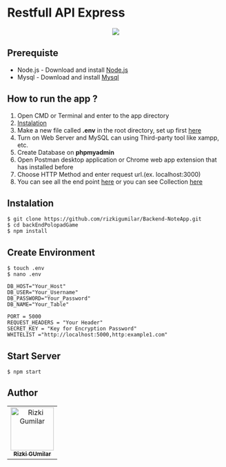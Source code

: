 # Restfull API Express


<p align="center">
  <a href="https://nodejs.org/">
    <img src="https://cdn-images-1.medium.com/max/871/1*d2zLEjERsrs1Rzk_95QU9A.png">
  </a>
</p>

## Prerequiste

- Node.js - Download and install [Node.js](https://nodejs.org/en/)
- Mysql - Download and install [Mysql](https://www.mysql.com/downloads/)

## How to run the app ?
1. Open CMD or Terminal and enter to the app directory
2. [Instalation](#Instalation)
3. Make a new file called **.env** in the root directory, set up first [here](#Create-Environment)
4. Turn on Web Server and MySQL can using Third-party tool like xampp, etc.
5. Create Database on **phpmyadmin**
6. Open Postman desktop application or Chrome web app extension that has installed before
7. Choose HTTP Method and enter request url.(ex. localhost:3000)
8. You can see all the end point [here](#Endpoint) or you can see Collection [here](https://www.getpostman.com/collections/ced68f7ecf5eff29625d)

## Instalation

```
$ git clone https://github.com/rizkigumilar/Backend-NoteApp.git
$ cd backEndPolopadGame
$ npm install
```
## Create Environment
```
$ touch .env
$ nano .env
```
```
DB_HOST="Your_Host"
DB_USER="Your_Username"
DB_PASSWORD="Your_Password"
DB_NAME="Your_Table"

PORT = 5000
REQUEST_HEADERS = "Your Header"
SECRET_KEY = "Key for Encryption Password"
WHITELIST ="http://localhost:5000,http:example1.com"
```
## Start Server
```
$ npm start
```

## Author
<center>
  <table>
    <tr>
      <td align="center">
        <a href="https://github.com/rizkigumilar">
          <img width="100" src="https://avatars3.githubusercontent.com/u/50262941?s=460&v=4" alt="Rizki Gumilar"><br/>
          <sub><b>Rizki GUmilar</b></sub>
        </a>
      </td>
    </tr>
  </table>
</center>